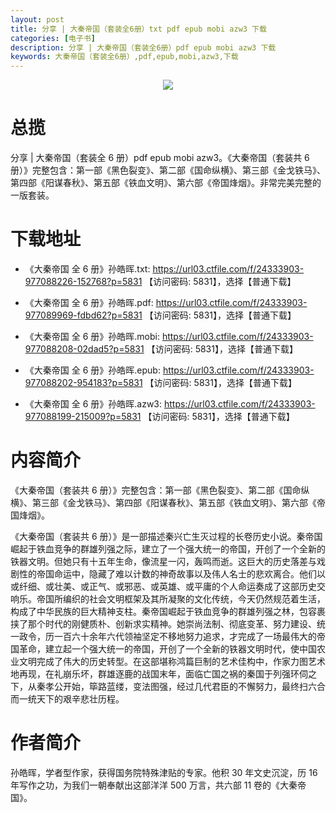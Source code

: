 ```yaml
---
layout: post
title: 分享 | 大秦帝国（套装全6册）txt pdf epub mobi azw3 下载
categories: [电子书]
description: 分享 | 大秦帝国（套装全6册）pdf epub mobi azw3 下载
keywords: 大秦帝国（套装全6册）,pdf,epub,mobi,azw3,下载
---
```


<div align="center"><img src="https://pic1.zhimg.com/80/v2-948b7e7f8b2f50f468cea7905b83d440_720w.jpeg"/></div>

# 总揽

分享 | 大秦帝国（套装全 6 册）pdf epub mobi azw3。《大秦帝国（套装共 6 册）》完整包含：第一部《黑色裂变》、第二部《国命纵横》、第三部《金戈铁马》、第四部《阳谋春秋》、第五部《铁血文明》、第六部《帝国烽烟》。非常完美完整的一版套装。

# 下载地址

- 《大秦帝国 全 6 册》孙皓晖.txt: <https://url03.ctfile.com/f/24333903-977088226-152768?p=5831> 【访问密码: 5831】，选择【普通下载】

- 《大秦帝国 全 6 册》孙皓晖.pdf: <https://url03.ctfile.com/f/24333903-977089969-fdbd62?p=5831> 【访问密码: 5831】，选择【普通下载】

- 《大秦帝国 全 6 册》孙皓晖.mobi: <https://url03.ctfile.com/f/24333903-977088208-02dad5?p=5831> 【访问密码: 5831】，选择【普通下载】

- 《大秦帝国 全 6 册》孙皓晖.epub: <https://url03.ctfile.com/f/24333903-977088202-954183?p=5831> 【访问密码: 5831】，选择【普通下载】

- 《大秦帝国 全 6 册》孙皓晖.azw3: <https://url03.ctfile.com/f/24333903-977088199-215009?p=5831> 【访问密码: 5831】，选择【普通下载】

# 内容简介

《大秦帝国（套装共 6 册）》完整包含：第一部《黑色裂变》、第二部《国命纵横》、第三部《金戈铁马》、第四部《阳谋春秋》、第五部《铁血文明》、第六部《帝国烽烟》。

《大秦帝国（套装共 6 册）》是一部描述秦兴亡生灭过程的长卷历史小说。秦帝国崛起于铁血竞争的群雄列强之际，建立了一个强大统一的帝国，开创了一个全新的铁器文明。但她只有十五年生命，像流星一闪，轰鸣而逝。这巨大的历史落差与戏剧性的帝国命运中，隐藏了难以计数的神奇故事以及伟人名士的悲欢离合。他们以或纤细、或壮美、或正气、或邪恶、或英雄、或平庸的个人命运奏成了这部历史交响乐。帝国所编织的社会文明框架及其所凝聚的文化传统，今天仍然规范着生活，构成了中华民族的巨大精神支柱。秦帝国崛起于铁血竞争的群雄列强之林，包容裹挟了那个时代的刚健质朴、创新求实精神。她崇尚法制、彻底变革、努力建设、统一政令，历一百六十余年六代领袖坚定不移地努力追求，才完成了一场最伟大的帝国革命，建立起一个强大统一的帝国，开创了一个全新的铁器文明时代，使中国农业文明完成了伟大的历史转型。在这部堪称鸿篇巨制的艺术佳构中，作家力图艺术地再现，在礼崩乐坏，群雄逐鹿的战国末年，面临亡国之祸的秦国于列强环伺之下，从秦孝公开始，筚路蓝缕，变法图强，经过几代君臣的不懈努力，最终扫六合而一统天下的艰辛悲壮历程。

# 作者简介

孙皓晖，学者型作家，获得国务院特殊津贴的专家。他积 30 年文史沉淀，历 16 年写作之功，为我们一朝奉献出这部洋洋 500 万言，共六部 11 卷的《大秦帝国》。
